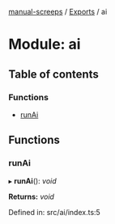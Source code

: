 [manual-screeps](../README.md) / [Exports](../modules.md) / ai

# Module: ai

## Table of contents

### Functions

- [runAi](ai.md#runai)

## Functions

### runAi

▸ **runAi**(): *void*

**Returns:** *void*

Defined in: src/ai/index.ts:5
